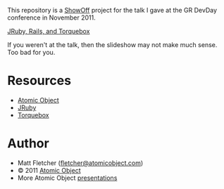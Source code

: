 This repository is a [ShowOff](https://github.com/schacon/showoff) project for the talk I gave at the GR DevDay conference in November 2011.

[JRuby, Rails, and Torquebox](http://fletcherm.github.com/gr_dev_day_2011/#1)

If you weren't at the talk, then the slideshow may not make much sense. Too bad for you.

# Resources #
* [Atomic Object](http://www.atomicobject.com)
* [JRuby](http:///www.jruby.org)
* [Torquebox](http://torquebox.org/)

# Author #
* Matt Fletcher (fletcher@atomicobject.com)
* © 2011 [Atomic Object](http://www.atomicobject.com/)
* More Atomic Object [presentations](http://www.atomicobject.com/pages/Presentations)
